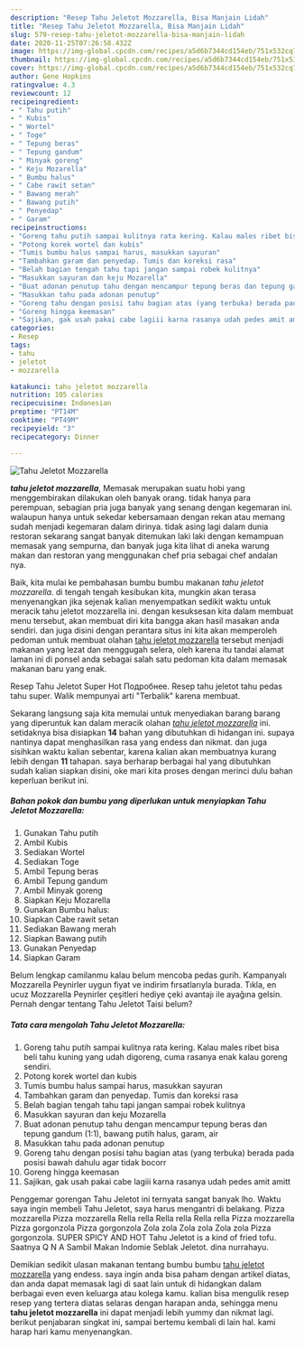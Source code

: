 ```yaml
---
description: "Resep Tahu Jeletot Mozzarella, Bisa Manjain Lidah"
title: "Resep Tahu Jeletot Mozzarella, Bisa Manjain Lidah"
slug: 579-resep-tahu-jeletot-mozzarella-bisa-manjain-lidah
date: 2020-11-25T07:26:58.432Z
image: https://img-global.cpcdn.com/recipes/a5d6b7344cd154eb/751x532cq70/tahu-jeletot-mozzarella-foto-resep-utama.jpg
thumbnail: https://img-global.cpcdn.com/recipes/a5d6b7344cd154eb/751x532cq70/tahu-jeletot-mozzarella-foto-resep-utama.jpg
cover: https://img-global.cpcdn.com/recipes/a5d6b7344cd154eb/751x532cq70/tahu-jeletot-mozzarella-foto-resep-utama.jpg
author: Gene Hopkins
ratingvalue: 4.3
reviewcount: 12
recipeingredient:
- " Tahu putih"
- " Kubis"
- " Wortel"
- " Toge"
- " Tepung beras"
- " Tepung gandum"
- " Minyak goreng"
- " Keju Mozarella"
- " Bumbu halus"
- " Cabe rawit setan"
- " Bawang merah"
- " Bawang putih"
- " Penyedap"
- " Garam"
recipeinstructions:
- "Goreng tahu putih sampai kulitnya rata kering. Kalau males ribet bisa beli tahu kuning yang udah digoreng, cuma rasanya enak kalau goreng sendiri."
- "Potong korek wortel dan kubis"
- "Tumis bumbu halus sampai harus, masukkan sayuran"
- "Tambahkan garam dan penyedap. Tumis dan koreksi rasa"
- "Belah bagian tengah tahu tapi jangan sampai robek kulitnya"
- "Masukkan sayuran dan keju Mozarella"
- "Buat adonan penutup tahu dengan mencampur tepung beras dan tepung gandum (1:1), bawang putih halus, garam, air"
- "Masukkan tahu pada adonan penutup"
- "Goreng tahu dengan posisi tahu bagian atas (yang terbuka) berada pada posisi bawah dahulu agar tidak bocorr"
- "Goreng hingga keemasan"
- "Sajikan, gak usah pakai cabe lagiii karna rasanya udah pedes amit amitt"
categories:
- Resep
tags:
- tahu
- jeletot
- mozzarella

katakunci: tahu jeletot mozzarella 
nutrition: 105 calories
recipecuisine: Indonesian
preptime: "PT14M"
cooktime: "PT49M"
recipeyield: "3"
recipecategory: Dinner

---
```



![Tahu Jeletot Mozzarella](https://img-global.cpcdn.com/recipes/a5d6b7344cd154eb/751x532cq70/tahu-jeletot-mozzarella-foto-resep-utama.jpg)

<b><i>tahu jeletot mozzarella</i></b>, Memasak merupakan suatu hobi yang menggembirakan dilakukan oleh banyak orang. tidak hanya para perempuan, sebagian pria juga banyak yang senang dengan kegemaran ini. walaupun hanya untuk sekedar kebersamaan dengan rekan atau memang sudah menjadi kegemaran dalam dirinya. tidak asing lagi dalam dunia restoran sekarang sangat banyak ditemukan laki laki dengan kemampuan memasak yang sempurna, dan banyak juga kita lihat di aneka warung makan dan restoran yang menggunakan chef pria sebagai chef andalan nya.

Baik, kita mulai ke pembahasan bumbu bumbu makanan <i>tahu jeletot mozzarella</i>. di tengah tengah kesibukan kita, mungkin akan terasa menyenangkan jika sejenak kalian menyempatkan sedikit waktu untuk meracik tahu jeletot mozzarella ini. dengan kesuksesan kita dalam membuat menu tersebut, akan membuat diri kita bangga akan hasil masakan anda sendiri. dan juga disini dengan perantara situs ini kita akan memperoleh pedoman untuk membuat olahan <u>tahu jeletot mozzarella</u> tersebut menjadi makanan yang lezat dan menggugah selera, oleh karena itu tandai alamat laman ini di ponsel anda sebagai salah satu pedoman kita dalam memasak makanan baru yang enak.

Resep Tahu Jeletot Super Hot Подробнее. Resep tahu jeletot tahu pedas tahu super. Walik mempunyai arti &#34;Terbalik&#34; karena membuat.


Sekarang langsung saja kita memulai untuk menyediakan barang barang yang diperuntuk kan dalam meracik olahan <u><i>tahu jeletot mozzarella</i></u> ini. setidaknya bisa disiapkan <b>14</b> bahan yang dibutuhkan di hidangan ini. supaya nantinya dapat menghasilkan rasa yang endess dan nikmat. dan juga sisihkan waktu kalian sebentar, karena kalian akan membuatnya kurang lebih dengan <b>11</b> tahapan. saya berharap berbagai hal yang dibutuhkan sudah kalian siapkan disini, oke mari kita proses dengan merinci dulu bahan keperluan berikut ini.

<!--inarticleads1-->

##### Bahan pokok dan bumbu yang diperlukan untuk menyiapkan Tahu Jeletot Mozzarella:

1. Gunakan  Tahu putih
1. Ambil  Kubis
1. Sediakan  Wortel
1. Sediakan  Toge
1. Ambil  Tepung beras
1. Ambil  Tepung gandum
1. Ambil  Minyak goreng
1. Siapkan  Keju Mozarella
1. Gunakan  Bumbu halus:
1. Siapkan  Cabe rawit setan
1. Sediakan  Bawang merah
1. Siapkan  Bawang putih
1. Gunakan  Penyedap
1. Siapkan  Garam


Belum lengkap camilanmu kalau belum mencoba pedas gurih. Kampanyalı Mozzarella Peynirler uygun fiyat ve indirim fırsatlarıyla burada. Tıkla, en ucuz Mozzarella Peynirler çeşitleri hediye çeki avantajı ile ayağına gelsin. Pernah dengar tentang Tahu Jeletot Taisi belum? 

<!--inarticleads2-->

##### Tata cara mengolah Tahu Jeletot Mozzarella:

1. Goreng tahu putih sampai kulitnya rata kering. Kalau males ribet bisa beli tahu kuning yang udah digoreng, cuma rasanya enak kalau goreng sendiri.
1. Potong korek wortel dan kubis
1. Tumis bumbu halus sampai harus, masukkan sayuran
1. Tambahkan garam dan penyedap. Tumis dan koreksi rasa
1. Belah bagian tengah tahu tapi jangan sampai robek kulitnya
1. Masukkan sayuran dan keju Mozarella
1. Buat adonan penutup tahu dengan mencampur tepung beras dan tepung gandum (1:1), bawang putih halus, garam, air
1. Masukkan tahu pada adonan penutup
1. Goreng tahu dengan posisi tahu bagian atas (yang terbuka) berada pada posisi bawah dahulu agar tidak bocorr
1. Goreng hingga keemasan
1. Sajikan, gak usah pakai cabe lagiii karna rasanya udah pedes amit amitt


Penggemar gorengan Tahu Jeletot ini ternyata sangat banyak lho. Waktu saya ingin membeli Tahu Jeletot, saya harus mengantri di belakang. Pizza mozzarella Pizza mozzarella Rella rella Rella rella Rella rella Pizza mozzarella Pizza gorgonzola Pizza gorgonzola Zola zola Zola zola Zola zola Pizza gorgonzola. SUPER SPICY AND HOT Tahu Jeletot is a kind of fried tofu. Saatnya Q N A Sambil Makan Indomie Seblak Jeletot. dina nurrahayu. 

Demikian sedikit ulasan makanan tentang bumbu bumbu <u>tahu jeletot mozzarella</u> yang endess. saya ingin anda bisa paham dengan artikel diatas, dan anda dapat memasak lagi di saat lain untuk di hidangkan dalam berbagai even even keluarga atau kolega kamu. kalian bisa mengulik resep resep yang tertera diatas selaras dengan harapan anda, sehingga menu <b>tahu jeletot mozzarella</b> ini dapat menjadi lebih yummy dan nikmat lagi. berikut penjabaran singkat ini, sampai bertemu kembali di lain hal. kami harap hari kamu menyenangkan.
